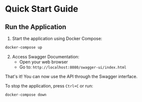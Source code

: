 # Quick Start Guide

## Run the Application

1. Start the application using Docker Compose:
```bash
docker-compose up
```

2. Access Swagger Documentation:
    - Open your web browser
    - Go to: `http://localhost:8080/swagger-ui/index.html`

That's it! You can now use the API through the Swagger interface.

To stop the application, press `Ctrl+C` or run:
```bash
docker-compose down
```
